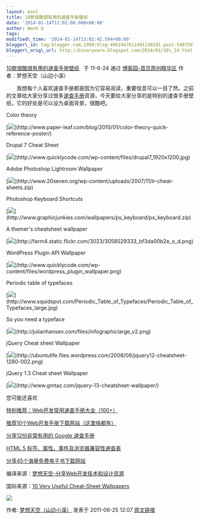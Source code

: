 ```yaml
--- 
layout: post 
title: 10款很酷很有用的速查手册壁纸 
date: '2014-01-14T11:02:00.000+08:00' 
author: Wenh Q
tags:
modified\_time: '2014-01-14T11:02:42.594+08:00' 
blogger\_id: tag:blogger.com,1999:blog-4961947611491238191.post-5487567808251048678
blogger\_orig\_url: http://binaryware.blogspot.com/2014/01/10\_14.html
---
```

[10款很酷很有用的速查手册壁纸](http://www.cnblogs.com/lhb25/archive/2011/06/25/10-very-useful-cheat-sheet-wallpapers.html) 
 于 11-6-24 通过 [博客园-首页原创精华区](http://www.cnblogs.com/)
作者：梦想天空（山边小溪）



　　我想每个人喜欢速查手册都是因为它容易阅读，重要信息可以一目了然。之前的文章给大家分享过很多[速查手册](http://www.cnblogs.com/lhb25/archive/2011/03/28/1994433.html)资源，今天要给大家分享的是特别的速查手册壁纸，它的好处是可以设为桌面背景，很酷吧。

Color theory



[![](https://images-blogger-opensocial.googleusercontent.com/gadgets/proxy?url=http%3A%2F%2Fwww.topdesignmag.com%2Fwp-content%2Fuploads%2F2011%2F05%2F88.jpg&container=blogger&gadget=a&rewriteMime=image%2F*)](http://www.paper-leaf.com/blog/2010/01/color-theory-quick-reference-poster/)

Drupal 7 Cheat Sheet



[![](https://images-blogger-opensocial.googleusercontent.com/gadgets/proxy?url=http%3A%2F%2Fwww.topdesignmag.com%2Fwp-content%2Fuploads%2F2011%2F05%2F148.jpg&container=blogger&gadget=a&rewriteMime=image%2F*)](http://www.quicklycode.com/wp-content/files/drupal7_1920x1200.jpg)

Adobe Photoshop Lightroom Wallpaper



[![](https://images-blogger-opensocial.googleusercontent.com/gadgets/proxy?url=http%3A%2F%2Fwww.topdesignmag.com%2Fwp-content%2Fuploads%2F2011%2F05%2F217.jpg&container=blogger&gadget=a&rewriteMime=image%2F*)](http://www.20seven.org/wp-content/uploads/2007/11/lr-cheat-sheets.zip)

Photoshop Keyboard Shortcuts



[![](https://images-blogger-opensocial.googleusercontent.com/gadgets/proxy?url=http%3A%2F%2Fwww.topdesignmag.com%2Fwp-content%2Fuploads%2F2011%2F05%2F314.jpg&container=blogger&gadget=a&rewriteMime=image%2F*)](http://www.graphicjunkies.com/wallpapers/ps_keyboard/ps_keyboard.zip)

A themer's cheatsheet wallpaper



[![](https://images-blogger-opensocial.googleusercontent.com/gadgets/proxy?url=http%3A%2F%2Fwww.topdesignmag.com%2Fwp-content%2Fuploads%2F2011%2F05%2F416.jpg&container=blogger&gadget=a&rewriteMime=image%2F*)](http://farm4.static.flickr.com/3023/3058529333_bf3da00b2e_o_d.png)

WordPress Plugin API Wallpaper



[![](https://images-blogger-opensocial.googleusercontent.com/gadgets/proxy?url=http%3A%2F%2Fwww.topdesignmag.com%2Fwp-content%2Fuploads%2F2011%2F05%2F513.jpg&container=blogger&gadget=a&rewriteMime=image%2F*)](http://www.quicklycode.com/wp-content/files/wordpress_plugin_wallpaper.png)

Periodic table of typefaces



[![](https://images-blogger-opensocial.googleusercontent.com/gadgets/proxy?url=http%3A%2F%2Fwww.topdesignmag.com%2Fwp-content%2Fuploads%2F2011%2F05%2F613.jpg&container=blogger&gadget=a&rewriteMime=image%2F*)](http://www.squidspot.com/Periodic_Table_of_Typefaces/Periodic_Table_of_Typefaces_large.jpg)

So you need a typeface



[![](https://images-blogger-opensocial.googleusercontent.com/gadgets/proxy?url=http%3A%2F%2Fwww.topdesignmag.com%2Fwp-content%2Fuploads%2F2011%2F05%2F710.jpg&container=blogger&gadget=a&rewriteMime=image%2F*)](http://julianhansen.com/files/infographiclarge_v2.png)

jQuery Cheat sheet Wallpaper



[![](https://images-blogger-opensocial.googleusercontent.com/gadgets/proxy?url=http%3A%2F%2Fwww.topdesignmag.com%2Fwp-content%2Fuploads%2F2011%2F05%2F98.jpg&container=blogger&gadget=a&rewriteMime=image%2F*)](http://ubuntulife.files.wordpress.com/2008/08/jquery12-cheatsheet-1280-002.png)

jQuery 1.3 Cheat sheet Wallpaper



[![](https://images-blogger-opensocial.googleusercontent.com/gadgets/proxy?url=http%3A%2F%2Fwww.topdesignmag.com%2Fwp-content%2Fuploads%2F2011%2F05%2F109.jpg&container=blogger&gadget=a&rewriteMime=image%2F*)](http://www.gmtaz.com/jquery-13-cheatsheet-wallpaper/)

您可能还喜欢





[特别推荐：Web开发常用速查手册大全（100+）](http://www.cnblogs.com/lhb25/archive/2011/05/05/2031252.html)

[](http://www.cnblogs.com/lhb25/archive/2011/05/24/2053836.html)[推荐10个Web开发手册下载网站（这里啥都有）](http://www.cnblogs.com/lhb25/archive/2011/05/24/2053836.html)

[](http://www.cnblogs.com/lhb25/archive/2011/03/25/1988531.html)[分享12份非常有用的
Google
速查手册](http://www.cnblogs.com/lhb25/archive/2011/04/23/2001099.html)

[](http://www.cnblogs.com/lhb25/archive/2011/03/07/1965729.html)[HTML 5
标签、属性、事件及浏览器兼容性速查表](http://www.cnblogs.com/lhb25/archive/2011/03/16/1965681.html)

[](http://www.cnblogs.com/lhb25/archive/2011/05/17/2020243.html)[分享45个海量免费电子书下载网站](http://www.cnblogs.com/lhb25/archive/2011/03/11/1978243.html)









编译来源：[梦想天空-分享Web开发技术和设计资源](http://www.cnblogs.com/lhb25/)



国际来源：[10 Very Useful Cheat-Sheet
Wallpapers](http://www.topdesignmag.com/10-very-useful-cheat-sheet-wallpapers/)



![](https://images-blogger-opensocial.googleusercontent.com/gadgets/proxy?url=http%3A%2F%2Fwww.cnblogs.com%2Flhb25%2Faggbug%2F2060696.html%3Ftype%3D1&container=blogger&gadget=a&rewriteMime=image%2F*)



作者: [梦想天空（山边小溪）](http://www.cnblogs.com/lhb25/) 发表于
2011-06-25 12:07
[原文链接](http://www.cnblogs.com/lhb25/archive/2011/06/25/10-very-useful-cheat-sheet-wallpapers.html)
